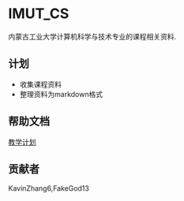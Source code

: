 # IMUT_CS

内蒙古工业大学计算机科学与技术专业的课程相关资料.

## 计划

- 收集课程资料
- 整理资料为markdown格式

## 帮助文档

[教学计划](教学计划/教学计划.md)

## 贡献者

KavinZhang6,FakeGod13
